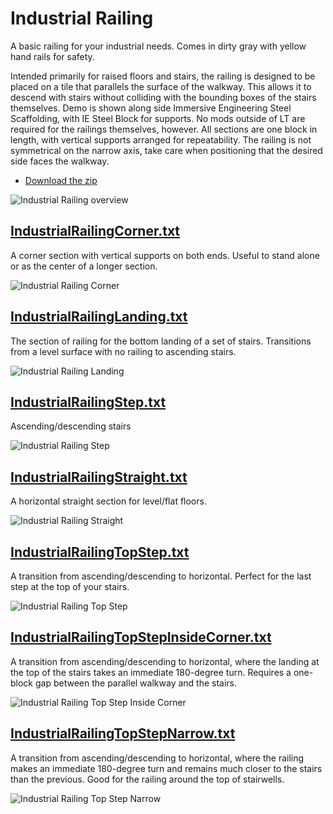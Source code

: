 # Industrial Railing

A basic railing for your industrial needs. Comes in dirty gray with yellow hand rails for safety.

Intended primarily for raised floors and stairs, the railing is designed to be placed on a tile that parallels the surface of the walkway. This allows it to descend with stairs without colliding with the bounding boxes of the stairs themselves. Demo is shown along side Immersive Engineering Steel Scaffolding, with IE Steel Block for supports. No mods outside of LT are required for the railings themselves, however. All sections are one block in length, with vertical supports arranged for repeatability. The railing is not symmetrical on the narrow axis, take care when positioning that the desired side faces the walkway.

- [Download the zip](IndustrialRailing.zip?raw=true)

![Industrial Railing overview](IndustrialRailing-Demo.png)

## [IndustrialRailingCorner.txt](IndustrialRailingCorner.txt?raw=true)

A corner section with vertical supports on both ends. Useful to stand alone or as the center of a longer section.

![Industrial Railing Corner](IndustrialRailingCorner.png)

## [IndustrialRailingLanding.txt](IndustrialRailingLanding.txt?raw=true)

The section of railing for the bottom landing of a set of stairs. Transitions from a level surface with no railing to ascending stairs.

![Industrial Railing Landing](IndustrialRailingLanding.png)

## [IndustrialRailingStep.txt](IndustrialRailingStep.txt?raw=true)

Ascending/descending stairs

![Industrial Railing Step](IndustrialRailingStep.png)

## [IndustrialRailingStraight.txt](IndustrialRailingStraight.txt?raw=true)

A horizontal straight section for level/flat floors.

![Industrial Railing Straight](IndustrialRailingStraight.png)

## [IndustrialRailingTopStep.txt](IndustrialRailingTopStep.txt?raw=true)

A transition from ascending/descending to horizontal. Perfect for the last step at the top of your stairs.

![Industrial Railing Top Step](IndustrialRailingTopStep.png)

## [IndustrialRailingTopStepInsideCorner.txt](IndustrialRailingTopStepInsideCorner.txt?raw=true)

A transition from ascending/descending to horizontal, where the landing at the top of the stairs takes an immediate 180-degree turn. Requires a one-block gap between the parallel walkway and the stairs.

![Industrial Railing Top Step Inside Corner](IndustrialRailingTopStepInsideCorner.png)

## [IndustrialRailingTopStepNarrow.txt](IndustrialRailingTopStepNarrow.txt?raw=true)

A transition from ascending/descending to horizontal, where the railing makes an immediate 180-degree turn and remains much closer to the stairs than the previous. Good for the railing around the top of stairwells.

![Industrial Railing Top Step Narrow](IndustrialRailingTopStepNarrow.png)
